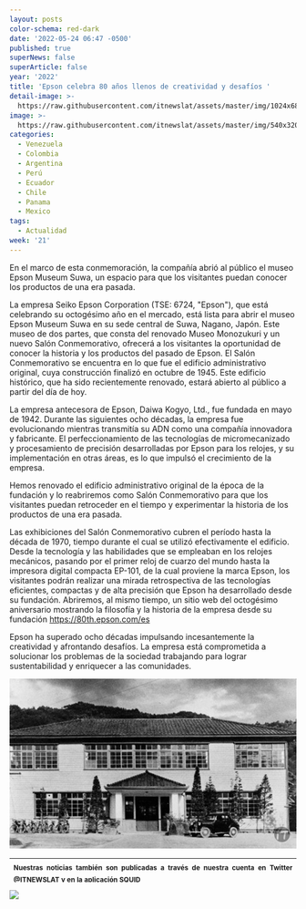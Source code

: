 ```yaml
---
layout: posts
color-schema: red-dark
date: '2022-05-24 06:47 -0500'
published: true
superNews: false
superArticle: false
year: '2022'
title: 'Epson celebra 80 años llenos de creatividad y desafíos '
detail-image: >-
  https://raw.githubusercontent.com/itnewslat/assets/master/img/1024x680/casa-vieja-g.jpg
image: >-
  https://raw.githubusercontent.com/itnewslat/assets/master/img/540x320/casa-vieja-p.jpg
categories:
  - Venezuela
  - Colombia
  - Argentina
  - Perú
  - Ecuador
  - Chile
  - Panama
  - Mexico
tags:
  - Actualidad
week: '21'
---
```

En el marco de esta conmemoración, la compañía abrió al público el museo Epson Museum Suwa, un espacio para que los visitantes puedan conocer los productos de una era pasada.

La empresa Seiko Epson Corporation (TSE: 6724, "Epson"), que está celebrando su octogésimo año en el mercado, está lista para abrir el museo Epson Museum Suwa en su sede central de Suwa, Nagano, Japón. Este museo de dos partes, que consta del renovado Museo Monozukuri y un nuevo Salón Conmemorativo, ofrecerá a los visitantes la oportunidad de conocer la historia y los productos del pasado de Epson. El Salón Conmemorativo se encuentra en lo que fue el edificio administrativo original, cuya construcción finalizó en octubre de 1945. Este edificio histórico, que ha sido recientemente renovado, estará abierto al público a partir del día de hoy. 

La empresa antecesora de Epson, Daiwa Kogyo, Ltd., fue fundada en mayo de 1942. Durante las siguientes ocho décadas, la empresa fue evolucionando mientras transmitía su ADN como una compañía innovadora y fabricante. El perfeccionamiento de las tecnologías de micromecanizado y procesamiento de precisión desarrolladas por Epson para los relojes, y su implementación en otras áreas, es lo que impulsó el crecimiento de la empresa.

Hemos renovado el edificio administrativo original de la época de la fundación y lo reabriremos como Salón Conmemorativo para que los visitantes puedan retroceder en el tiempo y experimentar la historia de los productos de una era pasada.

Las exhibiciones del Salón Conmemorativo cubren el período hasta la década de 1970, tiempo durante el cual se utilizó efectivamente el edificio. Desde la tecnología y las habilidades que se empleaban en los relojes mecánicos, pasando por el primer reloj de cuarzo del mundo hasta la impresora digital compacta EP-101, de la cual proviene la marca Epson, los visitantes podrán realizar una mirada retrospectiva de las tecnologías eficientes, compactas y de alta precisión que Epson ha desarrollado desde su fundación.
Abriremos, al mismo tiempo, un sitio web del octogésimo aniversario mostrando la filosofía y la historia de la empresa desde su fundación https://80th.epson.com/es

Epson ha superado ocho décadas impulsando incesantemente la creatividad y afrontando desafíos. La empresa está comprometida a solucionar los problemas de la sociedad trabajando para lograr sustentabilidad y enriquecer a las comunidades.

![](https://raw.githubusercontent.com/itnewslat/assets/master/img/540x320/casa-vieja-p.jpg)

<table style="height: 42px;" width="569">
<tbody>
<tr>
<td style="text-align: justify;"><sub><strong>Nuestras noticias también son publicadas a través de nuestra cuenta en Twitter <a href="https://twitter.com/itnewslat?lang=es">@ITNEWSLAT</a> y en la aplicación <a href="https://squidapp.co/en/">SQUID</a></strong></sub></td>
</tr>
</tbody>
</table>

<img src="https://tracker.metricool.com/c3po.jpg?hash=56f88a41e39ab42c063cc51676587a04"/>